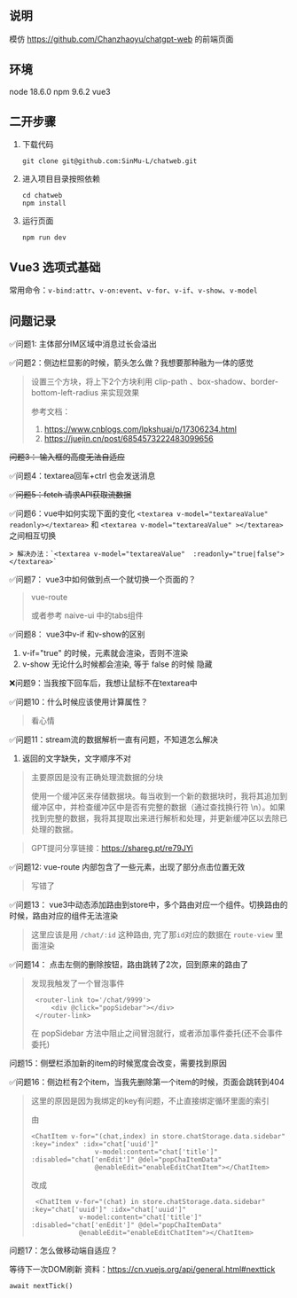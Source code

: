 ## 说明
模仿 https://github.com/Chanzhaoyu/chatgpt-web 的前端页面

## 环境
node 18.6.0
npm 9.6.2
vue3

## 二开步骤
1. 下载代码 
    ```shell
    git clone git@github.com:SinMu-L/chatweb.git
    ```
2. 进入项目目录按照依赖
    ```shell
    cd chatweb
    npm install
    ```
3. 运行页面
    ```shell
    npm run dev
    ```


## Vue3 选项式基础

常用命令：`v-bind:attr`、`v-on:event`、`v-for`、`v-if`、`v-show`、`v-model`



## 问题记录
✅问题1: 主体部分IM区域中消息过长会溢出

✅问题2：侧边栏显影的时候，箭头怎么做？我想要那种融为一体的感觉
> 设置三个方块，将上下2个方块利用 clip-path 、box-shadow、border-bottom-left-radius 来实现效果
> 
> 参考文档：
> 1. https://www.cnblogs.com/lpkshuai/p/17306234.html
> 2. https://juejin.cn/post/6854573222483099656
>

~~问题3： 输入框的高度无法自适应~~

✅问题4：textarea回车+ctrl 也会发送消息

✅~~问题5：fetch 请求API获取流数据~~
 

✅问题6：vue中如何实现下面的变化
    ```
    <textarea v-model="textareaValue" readonly></textarea>
    ```
    和
    ```
    <textarea v-model="textareaValue" ></textarea>
    ```
    之间相互切换

    > 解决办法：`<textarea v-model="textareaValue"  :readonly="true|false"></textarea>` 

✅问题7： vue3中如何做到点一个就切换一个页面的？
> vue-route
>
> 或者参考 naive-ui 中的tabs组件

✅问题8： vue3中v-if 和v-show的区别
1. v-if="true" 的时候，元素就会渲染，否则不渲染
2. v-show 无论什么时候都会渲染, 等于 false 的时候 隐藏

❌问题9：当我按下回车后，我想让鼠标不在textarea中

✅问题10：什么时候应该使用计算属性？
> 看心情
 
✅问题11：stream流的数据解析一直有问题，不知道怎么解决
1. 返回的文字缺失，文字顺序不对
> 主要原因是没有正确处理流数据的分块
> 
> 使用一个缓冲区来存储数据块。每当收到一个新的数据块时，我将其追加到缓冲区中，并检查缓冲区中是否有完整的数据（通过查找换行符 \n）。如果找到完整的数据，我将其提取出来进行解析和处理，并更新缓冲区以去除已处理的数据。

> GPT提问分享链接：https://shareg.pt/re79JYi

✅问题12: vue-route 内部包含了一些元素，出现了部分点击位置无效
> 写错了

✅问题13： vue3中动态添加路由到store中，多个路由对应一个组件。切换路由的时候，路由对应的组件无法渲染
> 这里应该是用 `/chat/:id` 这种路由, 完了那`id`对应的数据在 `route-view` 里面渲染

✅问题14： 点击左侧的删除按钮，路由跳转了2次，回到原来的路由了
> 发现我触发了一个冒泡事件
>
>   ```vue
>    <router-link to='/chat/9999'>
>        <div @click="popSidebar"></div>
>    </router-link>
>    ```
>
> 在 popSidebar 方法中阻止之间冒泡就行，或者添加事件委托(还不会事件委托)

问题15：侧壁栏添加新的item的时候宽度会改变，需要找到原因

✅问题16：侧边栏有2个item，当我先删除第一个item的时候，页面会跳转到404
> 这里的原因是因为我绑定的key有问题，不止直接绑定循环里面的索引
> 
> 由
> 
> ```vue
> <ChatItem v-for="(chat,index) in store.chatStorage.data.sidebar" :key="index" :idx="chat['uuid']"
>                 v-model:content="chat['title']" :disabled="chat['enEdit']" @del="popChaItemData"
>                 @enableEdit="enableEditChatItem"></ChatItem>
> ```
>
> 改成
>    ```vue
>     <ChatItem v-for="(chat) in store.chatStorage.data.sidebar" :key="chat['uuid']" :idx="chat['uuid']"
>                v-model:content="chat['title']" :disabled="chat['enEdit']" @del="popChaItemData"
>                @enableEdit="enableEditChatItem"></ChatItem>
>    ```

问题17：怎么做移动端自适应？

等待下一次DOM刷新 
资料：https://cn.vuejs.org/api/general.html#nexttick

`await nextTick()`



